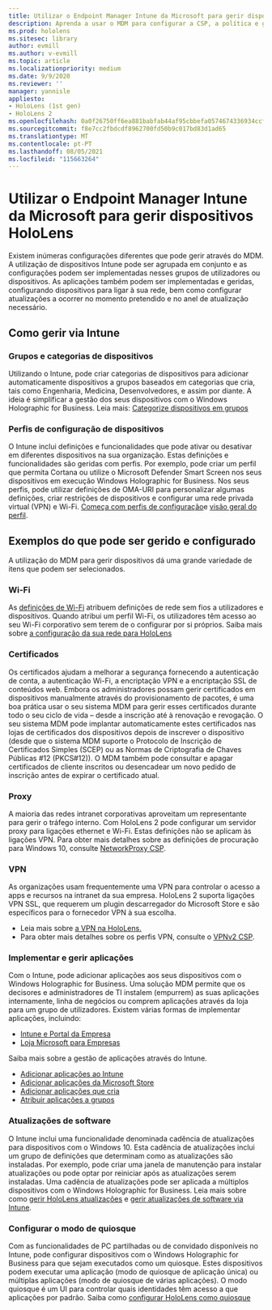 ```yaml
---
title: Utilizar o Endpoint Manager Intune da Microsoft para gerir dispositivos HoloLens
description: Aprenda a usar o MDM para configurar a CSP, a política e gerir HoloLens dispositivos de realidade mista em escala usando o Intune.
ms.prod: hololens
ms.sitesec: library
author: evmill
ms.author: v-evmill
ms.topic: article
ms.localizationpriority: medium
ms.date: 9/9/2020
ms.reviewer: ''
manager: yannisle
appliesto:
- HoloLens (1st gen)
- HoloLens 2
ms.openlocfilehash: 0a0f26750ff6ea881babfab44af95cbbefa0574674336934ccf1443df1701a96
ms.sourcegitcommit: f8e7cc2fbdcdf8962700fd50b9c017bd83d1ad65
ms.translationtype: MT
ms.contentlocale: pt-PT
ms.lasthandoff: 08/05/2021
ms.locfileid: "115663264"
---
```

# <a name="using-microsofts-endpoint-manager-intune-to-manage-hololens-devices"></a>Utilizar o Endpoint Manager Intune da Microsoft para gerir dispositivos HoloLens

Existem inúmeras configurações diferentes que pode gerir através do MDM. A utilização de dispositivos Intune pode ser agrupada em conjunto e as configurações podem ser implementadas nesses grupos de utilizadores ou dispositivos. As aplicações também podem ser implementadas e geridas, configurando dispositivos para ligar à sua rede, bem como configurar atualizações a ocorrer no momento pretendido e no anel de atualização necessário. 

## <a name="how-to-manage-via-intune"></a>Como gerir via Intune

### <a name="device-categories-and-groups"></a>Grupos e categorias de dispositivos
Utilizando o Intune, pode criar categorias de dispositivos para adicionar automaticamente dispositivos a grupos baseados em categorias que cria, tais como Engenharia, Medicina, Desenvolvedores, e assim por diante. A ideia é simplificar a gestão dos seus dispositivos com o Windows Holographic for Business.
Leia mais: [Categorize dispositivos em grupos](/mem/intune/enrollment/device-group-mapping)

### <a name="device-configuration-profiles"></a>Perfis de configuração de dispositivos
O Intune inclui definições e funcionalidades que pode ativar ou desativar em diferentes dispositivos na sua organização. Estas definições e funcionalidades são geridas com perfis. Por exemplo, pode criar um perfil que permita Cortana ou utilize o Microsoft Defender Smart Screen nos seus dispositivos em execução Windows Holographic for Business.
Nos seus perfis, pode utilizar definições de OMA-URI para personalizar algumas definições, criar restrições de dispositivos e configurar uma rede privada virtual (VPN) e Wi-Fi.
[Começa com perfis de configuração](/mem/intune/configuration/device-profiles)e [visão geral do perfil](/mem/intune/configuration/device-profile-create).

## <a name="examples-of-what-can-be-managed-and-configured"></a>Exemplos do que pode ser gerido e configurado

A utilização do MDM para gerir dispositivos dá uma grande variedade de itens que podem ser selecionados. 

### <a name="wi-fi"></a>Wi-Fi
As [definições de Wi-Fi](/mem/intune/configuration/wi-fi-settings-configure) atribuem definições de rede sem fios a utilizadores e dispositivos. Quando atribui um perfil Wi-Fi, os utilizadores têm acesso ao seu Wi-Fi corporativo sem terem de o configurar por si próprios.
Saiba mais sobre [a configuração da sua rede para HoloLens](hololens-commercial-infrastructure.md)

### <a name="certificates"></a>Certificados
Os certificados ajudam a melhorar a segurança fornecendo a autenticação de conta, a autenticação Wi-Fi, a encriptação VPN e a encriptação SSL de conteúdos web. Embora os administradores possam gerir certificados em dispositivos manualmente através do provisionamento de pacotes, é uma boa prática usar o seu sistema MDM para gerir esses certificados durante todo o seu ciclo de vida – desde a inscrição até à renovação e revogação. O seu sistema MDM pode implantar automaticamente estes certificados nas lojas de certificados dos dispositivos depois de inscrever o dispositivo (desde que o sistema MDM suporte o Protocolo de Inscrição de Certificados Simples (SCEP) ou as Normas de Criptografia de Chaves Públicas #12 (PKCS#12)). O MDM também pode consultar e apagar certificados de cliente inscritos ou desencadear um novo pedido de inscrição antes de expirar o certificado atual. 

### <a name="proxy"></a>Proxy
A maioria das redes intranet corporativas aproveitam um representante para gerir o tráfego interno. Com HoloLens 2 pode configurar um servidor proxy para ligações ethernet e Wi-Fi. Estas definições não se aplicam às ligações VPN. Para obter mais detalhes sobre as definições de procuração para Windows 10, consulte [NetworkProxy CSP](/windows/client-management/mdm/networkproxy-csp).

### <a name="vpn"></a>VPN
As organizações usam frequentemente uma VPN para controlar o acesso a apps e recursos na intranet da sua empresa. HoloLens 2 suporta ligações VPN SSL, que requerem um plugin descarregador do Microsoft Store e são específicos para o fornecedor VPN à sua escolha. 
- Leia mais sobre [a VPN na HoloLens.](hololens-network.md#vpn)
- Para obter mais detalhes sobre os perfis VPN, consulte o [VPNv2 CSP](/windows/client-management/mdm/vpnv2-csp).

### <a name="deploy-and-manage-apps"></a>Implementar e gerir aplicações
Com o Intune, pode adicionar aplicações aos seus dispositivos com o Windows Holographic for Business. Uma solução MDM permite que os decisores e administradores de TI instalem (empurrem) as suas aplicações internamente, linha de negócios ou comprem aplicações através da loja para um grupo de utilizadores. Existem várias formas de implementar aplicações, incluindo:
-   [Intune e Portal da Empresa]( app-deploy-intune.md)
-   [Loja Microsoft para Empresas]( app-deploy-store-business.md)

Saiba mais sobre a gestão de aplicações através do Intune.
-   [Adicionar aplicações ao Intune](/mem/intune/apps/apps-add)
-   [Adicionar aplicações da Microsoft Store](/mem/intune/apps/store-apps-windows)
-   [Adicionar aplicações que cria](/mem/intune/apps/lob-apps-windows)
- [Atribuir aplicações a grupos](/mem/intune/apps/apps-deploy)

### <a name="software-updates"></a>Atualizações de software
O Intune inclui uma funcionalidade denominada cadência de atualizações para dispositivos com o Windows 10. Esta cadência de atualizações inclui um grupo de definições que determinam como as atualizações são instaladas. Por exemplo, pode criar uma janela de manutenção para instalar atualizações ou pode optar por reiniciar após as atualizações serem instaladas. Uma cadência de atualizações pode ser aplicada a múltiplos dispositivos com o Windows Holographic for Business.
Leia mais sobre como [gerir HoloLens atualizações](hololens-updates.md) e [gerir atualizações de software via Intune](/mem/intune/protect/windows-update-for-business-configure).

### <a name="configure-kiosk-mode"></a>Configurar o modo de quiosque
Com as funcionalidades de PC partilhadas ou de convidado disponíveis no Intune, pode configurar dispositivos com o Windows Holographic for Business para que sejam executados como um quiosque. Estes dispositivos podem executar uma aplicação (modo de quiosque de aplicação única) ou múltiplas aplicações (modo de quiosque de várias aplicações). O modo quiosque é um UI para controlar quais identidades têm acesso a que aplicações por padrão.
Saiba como [configurar HoloLens como quiosque]( hololens-kiosk.md)

